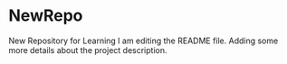 # NewRepo
New Repository for Learning
I am editing the README file. Adding some more details about the project description.
